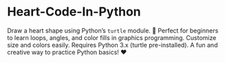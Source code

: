 # Heart-Code-In-Python
Draw a heart shape using Python’s `turtle` module. 🎯 Perfect for beginners to learn loops, angles, and color fills in graphics programming. Customize size and colors easily. Requires Python 3.x (turtle pre-installed). A fun and creative way to practice Python basics! ❤️
